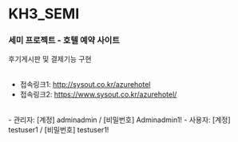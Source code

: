 # KH3_SEMI
### 세미 프로젝트 - 호텔 예약 사이트
후기게시판 및 결제기능 구현
<br><br>
- 접속링크1: http://sysout.co.kr/azurehotel
- 접속링크2: https://www.sysout.co.kr/azurehotel/
<br>
- 관리자: [계정] adminadmin / [비밀번호] Adminadmin1!
- 사용자: [계정] testuser1 / [비밀번호] testuser1!
